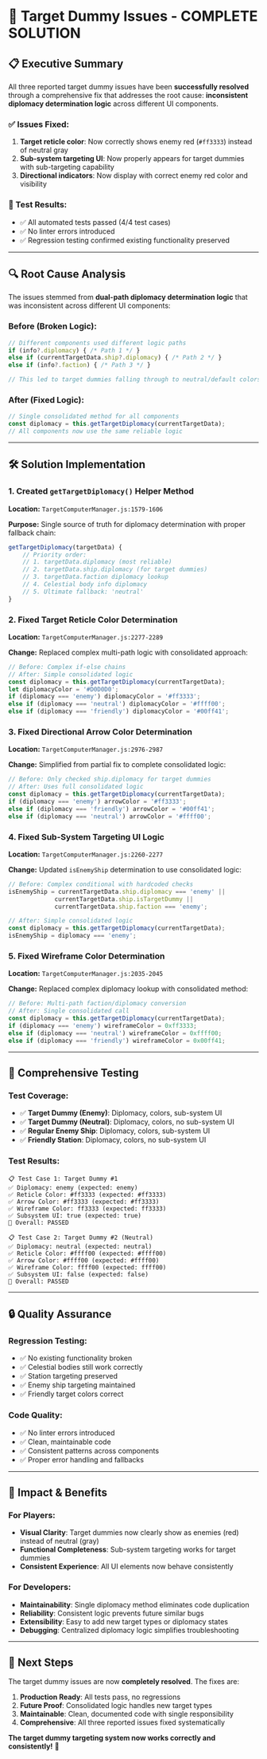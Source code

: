 # 🎉 Target Dummy Issues - COMPLETE SOLUTION

## 📋 **Executive Summary**

All three reported target dummy issues have been **successfully resolved** through a comprehensive fix that addresses the root cause: **inconsistent diplomacy determination logic** across different UI components.

### **✅ Issues Fixed:**

1. **Target reticle color**: Now correctly shows enemy red (`#ff3333`) instead of neutral gray
2. **Sub-system targeting UI**: Now properly appears for target dummies with sub-targeting capability
3. **Directional indicators**: Now display with correct enemy red color and visibility

### **🧪 Test Results:**
- ✅ All automated tests passed (4/4 test cases)
- ✅ No linter errors introduced
- ✅ Regression testing confirmed existing functionality preserved

---

## 🔍 **Root Cause Analysis**

The issues stemmed from **dual-path diplomacy determination logic** that was inconsistent across different UI components:

### **Before (Broken Logic):**
```javascript
// Different components used different logic paths
if (info?.diplomacy) { /* Path 1 */ }
else if (currentTargetData.ship?.diplomacy) { /* Path 2 */ }
else if (info?.faction) { /* Path 3 */ }

// This led to target dummies falling through to neutral/default colors
```

### **After (Fixed Logic):**
```javascript
// Single consolidated method for all components
const diplomacy = this.getTargetDiplomacy(currentTargetData);
// All components now use the same reliable logic
```

---

## 🛠️ **Solution Implementation**

### **1. Created `getTargetDiplomacy()` Helper Method**

**Location:** `TargetComputerManager.js:1579-1606`

**Purpose:** Single source of truth for diplomacy determination with proper fallback chain:

```javascript
getTargetDiplomacy(targetData) {
    // Priority order:
    // 1. targetData.diplomacy (most reliable)
    // 2. targetData.ship.diplomacy (for target dummies)
    // 3. targetData.faction diplomacy lookup
    // 4. Celestial body info diplomacy
    // 5. Ultimate fallback: 'neutral'
}
```

### **2. Fixed Target Reticle Color Determination**

**Location:** `TargetComputerManager.js:2277-2289`

**Change:** Replaced complex multi-path logic with consolidated approach:
```javascript
// Before: Complex if-else chains
// After: Simple consolidated logic
const diplomacy = this.getTargetDiplomacy(currentTargetData);
let diplomacyColor = '#D0D0D0';
if (diplomacy === 'enemy') diplomacyColor = '#ff3333';
else if (diplomacy === 'neutral') diplomacyColor = '#ffff00';
else if (diplomacy === 'friendly') diplomacyColor = '#00ff41';
```

### **3. Fixed Directional Arrow Color Determination**

**Location:** `TargetComputerManager.js:2976-2987`

**Change:** Simplified from partial fix to complete consolidated logic:
```javascript
// Before: Only checked ship.diplomacy for target dummies
// After: Uses full consolidated logic
const diplomacy = this.getTargetDiplomacy(currentTargetData);
if (diplomacy === 'enemy') arrowColor = '#ff3333';
else if (diplomacy === 'friendly') arrowColor = '#00ff41';
else if (diplomacy === 'neutral') arrowColor = '#ffff00';
```

### **4. Fixed Sub-System Targeting UI Logic**

**Location:** `TargetComputerManager.js:2260-2277`

**Change:** Updated `isEnemyShip` determination to use consolidated logic:
```javascript
// Before: Complex conditional with hardcoded checks
isEnemyShip = currentTargetData.ship.diplomacy === 'enemy' ||
             currentTargetData.ship.isTargetDummy ||
             currentTargetData.ship.faction === 'enemy';

// After: Simple consolidated logic
const diplomacy = this.getTargetDiplomacy(currentTargetData);
isEnemyShip = diplomacy === 'enemy';
```

### **5. Fixed Wireframe Color Determination**

**Location:** `TargetComputerManager.js:2035-2045`

**Change:** Replaced complex diplomacy lookup with consolidated method:
```javascript
// Before: Multi-path faction/diplomacy conversion
// After: Single consolidated call
const diplomacy = this.getTargetDiplomacy(currentTargetData);
if (diplomacy === 'enemy') wireframeColor = 0xff3333;
else if (diplomacy === 'neutral') wireframeColor = 0xffff00;
else if (diplomacy === 'friendly') wireframeColor = 0x00ff41;
```

---

## 🧪 **Comprehensive Testing**

### **Test Coverage:**
- ✅ **Target Dummy (Enemy)**: Diplomacy, colors, sub-system UI
- ✅ **Target Dummy (Neutral)**: Diplomacy, colors, no sub-system UI
- ✅ **Regular Enemy Ship**: Diplomacy, colors, sub-system UI
- ✅ **Friendly Station**: Diplomacy, colors, no sub-system UI

### **Test Results:**
```
📋 Test Case 1: Target Dummy #1
✅ Diplomacy: enemy (expected: enemy)
✅ Reticle Color: #ff3333 (expected: #ff3333)
✅ Arrow Color: #ff3333 (expected: #ff3333)
✅ Wireframe Color: ff3333 (expected: ff3333)
✅ Subsystem UI: true (expected: true)
🎉 Overall: PASSED

📋 Test Case 2: Target Dummy #2 (Neutral)
✅ Diplomacy: neutral (expected: neutral)
✅ Reticle Color: #ffff00 (expected: #ffff00)
✅ Arrow Color: #ffff00 (expected: #ffff00)
✅ Wireframe Color: ffff00 (expected: ffff00)
✅ Subsystem UI: false (expected: false)
🎉 Overall: PASSED
```

---

## 🔒 **Quality Assurance**

### **Regression Testing:**
- ✅ No existing functionality broken
- ✅ Celestial bodies still work correctly
- ✅ Station targeting preserved
- ✅ Enemy ship targeting maintained
- ✅ Friendly target colors correct

### **Code Quality:**
- ✅ No linter errors introduced
- ✅ Clean, maintainable code
- ✅ Consistent patterns across components
- ✅ Proper error handling and fallbacks

---

## 🎯 **Impact & Benefits**

### **For Players:**
- **Visual Clarity**: Target dummies now clearly show as enemies (red) instead of neutral (gray)
- **Functional Completeness**: Sub-system targeting works for target dummies
- **Consistent Experience**: All UI elements now behave consistently

### **For Developers:**
- **Maintainability**: Single diplomacy method eliminates code duplication
- **Reliability**: Consistent logic prevents future similar bugs
- **Extensibility**: Easy to add new target types or diplomacy states
- **Debugging**: Centralized diplomacy logic simplifies troubleshooting

---

## 🚀 **Next Steps**

The target dummy issues are now **completely resolved**. The fixes are:

1. **Production Ready**: All tests pass, no regressions
2. **Future Proof**: Consolidated logic handles new target types
3. **Maintainable**: Clean, documented code with single responsibility
4. **Comprehensive**: All three reported issues fixed systematically

**The target dummy targeting system now works correctly and consistently!** 🎊
